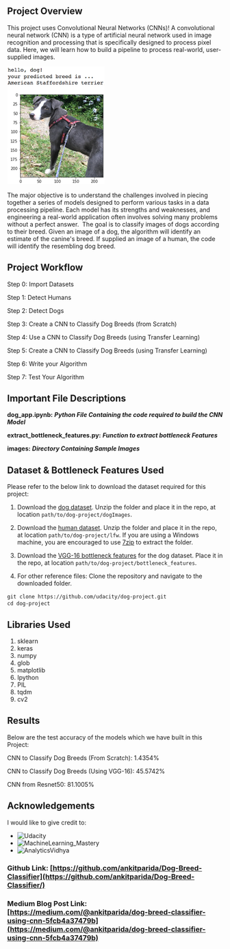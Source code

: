 [//]: # (Image References)

[image1]: ./images/sample_dog_output.png "Sample Output"
[image2]: ./images/vgg16_model.png "VGG-16 Model Keras Layers"
[image3]: ./images/vgg16_model_draw.png "VGG16 Model Figure"


## Project Overview

This project uses Convolutional Neural Networks (CNNs)! A convolutional neural network (CNN) is a type of artificial neural network used in image recognition and processing that is specifically designed to process pixel data. Here, we will learn how to build a pipeline to process real-world, user-supplied images.

![Sample Output][image1]

 The major objective is to understand the challenges involved in piecing together a series of models designed to perform various tasks in a data processing pipeline. Each model has its strengths and weaknesses, and engineering a real-world application often involves solving many problems without a perfect answer. 
The goal is to classify images of dogs according to their breed. Given an image of a dog, the algorithm will identify an estimate of the canine's breed. If supplied an image of a human, the code will identify the resembling dog breed.

## Project Workflow

Step 0: Import Datasets

Step 1: Detect Humans

Step 2: Detect Dogs

Step 3: Create a CNN to Classify Dog Breeds (from Scratch)

Step 4: Use a CNN to Classify Dog Breeds (using Transfer Learning)

Step 5: Create a CNN to Classify Dog Breeds (using Transfer Learning)

Step 6: Write your Algorithm

Step 7: Test Your Algorithm

## Important File Descriptions

**dog_app.ipynb:** ***Python File Containing the code required to build the CNN Model***

**extract_bottleneck_features.py:** ***Function to extract bottleneck Features***

**images:** ***Directory Containing Sample Images***

## Dataset & Bottleneck Features Used

Please refer to the below link to download the dataset required for this project:

1. Download the [dog dataset](https://s3-us-west-1.amazonaws.com/udacity-aind/dog-project/dogImages.zip).  Unzip the folder and place it in the repo, at location `path/to/dog-project/dogImages`.

2. Download the [human dataset](https://s3-us-west-1.amazonaws.com/udacity-aind/dog-project/lfw.zip).  Unzip the folder and place it in the repo, at location `path/to/dog-project/lfw`.  If you are using a Windows machine, you are encouraged to use [7zip](http://www.7-zip.org/) to extract the folder.

3. Download the [VGG-16 bottleneck features](https://s3-us-west-1.amazonaws.com/udacity-aind/dog-project/DogVGG16Data.npz) for the dog dataset.  Place it in the repo, at location `path/to/dog-project/bottleneck_features`.

4. For other reference files:  Clone the repository and navigate to the downloaded folder.
```	
git clone https://github.com/udacity/dog-project.git
cd dog-project
```

## Libraries Used
1. sklearn
2. keras
3. numpy
4. glob
5. matplotlib
6. Ipython
7. PIL
8. tqdm
9. cv2

## Results
Below are the test accuracy of the models which we have built in this Project:

CNN to Classify Dog Breeds (From Scratch): 1.4354%

CNN to Classify Dog Breeds (Using VGG-16): 45.5742%

CNN from Resnet50: 81.1005%

## Acknowledgements
I would like to give credit to:
* ![Udacity](https://classroom.udacity.com/nanodegrees/nd025)
* ![MachineLearning_Mastery](https://machinelearningmastery.com/evaluate-performance-deep-learning-models-keras/)
* ![AnalyticsVidhya](https://www.analyticsvidhya.com/blog/2021/08/developing-an-image-classification-model-using-cnn/)

### Github Link: [https://github.com/ankitparida/Dog-Breed-Classifier](https://github.com/ankitparida/Dog-Breed-Classifier/)
### Medium Blog Post Link: [https://medium.com/@ankitparida/dog-breed-classifier-using-cnn-5fcb4a37479b](https://medium.com/@ankitparida/dog-breed-classifier-using-cnn-5fcb4a37479b)
